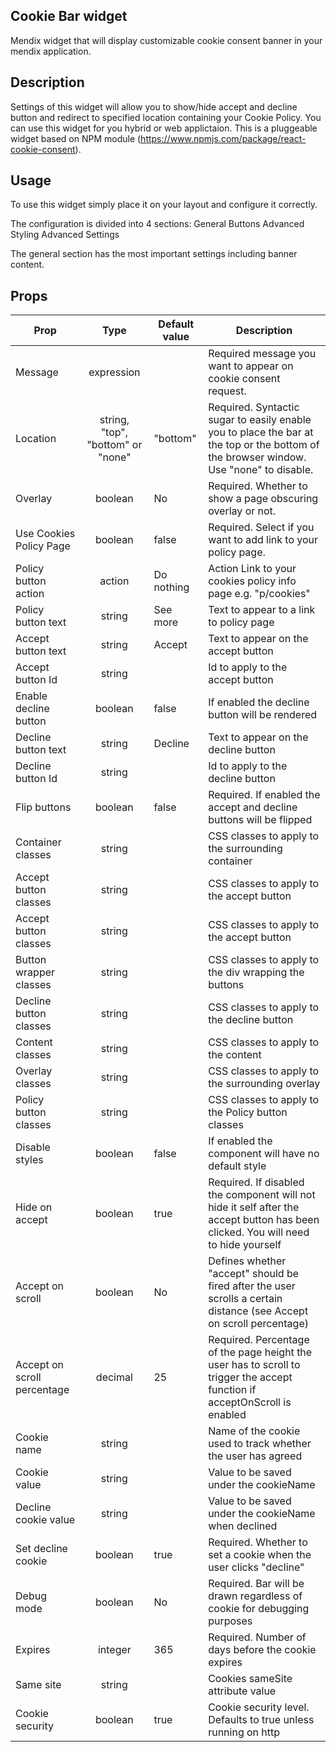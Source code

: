 ## Cookie Bar widget

Mendix widget that will display customizable cookie consent banner in your mendix application.

## Description

Settings of this widget will allow you to show/hide accept and decline button and redirect to specified location
containing your Cookie Policy. You can use this widget for you hybrid or web applictaion. This is a pluggeable widget
based on NPM module (https://www.npmjs.com/package/react-cookie-consent).

## Usage

To use this widget simply place it on your layout and configure it correctly.

The configuration is divided into 4 sections: General Buttons Advanced Styling Advanced Settings

The general section has the most important settings including banner content.

## Props

| Prop | Type | Default value | Description |
| ---- | :--: | ------------- | ----------- |
| Message | expression | | Required message you want to appear on cookie consent request. | 
| Location | string, "top", "bottom" or "none" | "bottom" | Required. Syntactic sugar to easily enable you to place the bar at the top or the bottom of the browser window. Use "none" to disable. | 
| Overlay | boolean | No | Required. Whether to show a page obscuring overlay or not. | 
| Use Cookies Policy Page | boolean | false | Required. Select if you want to add link to your policy page. | 
| Policy button action | action | Do nothing | Action Link to your cookies policy info page e.g. "p/cookies" |
| Policy button text | string | See more | Text to appear to a link to policy page | 
| Accept button text | string | Accept | Text to appear on the accept button | 
| Accept button Id | string | | Id to apply to the accept button | 
| Enable decline button | boolean | false | If enabled the decline button will be rendered |
| Decline button text | string | Decline | Text to appear on the decline button |
| Decline button Id | string | | Id to apply to the decline button |
| Flip buttons | boolean | false | Required. If enabled the accept and decline buttons will be flipped |
| Container classes | string | | CSS classes to apply to the surrounding container |
| Accept button classes | string | | CSS classes to apply to the accept button |
| Accept button classes | string | | CSS classes to apply to the accept button |
| Button wrapper classes | string | | CSS classes to apply to the div wrapping the buttons | 
| Decline button classes | string | | CSS classes to apply to the decline button |
| Content classes | string | | CSS classes to apply to the content | 
| Overlay classes | string | | CSS classes to apply to the surrounding overlay | 
| Policy button classes | string | | CSS classes to apply to the Policy button classes |
| Disable styles | boolean | false | If enabled the component will have no default style |
| Hide on accept | boolean | true | Required. If disabled the component will not hide it self after the accept button has been clicked. You will need to hide yourself |
| Accept on scroll | boolean | No | Defines whether "accept" should be fired after the user scrolls a certain distance (see Accept on scroll percentage) |
| Accept on scroll percentage | decimal | 25 | Required. Percentage of the page height the user has to scroll to trigger the accept function if acceptOnScroll is enabled|
| Cookie name | string | | Name of the cookie used to track whether the user has agreed | 
| Cookie value | string | | Value to be saved under the cookieName | 
| Decline cookie value | string | | Value to be saved under the cookieName when declined |
| Set decline cookie | boolean | true | Required. Whether to set a cookie when the user clicks "decline" | 
| Debug mode | boolean | No | Required. Bar will be drawn regardless of cookie for debugging purposes | 
| Expires | integer | 365 | Required. Number of days before the cookie expires |
| Same site | string | | Cookies sameSite attribute value |
| Cookie security | boolean | true | Cookie security level. Defaults to true unless running on http |
